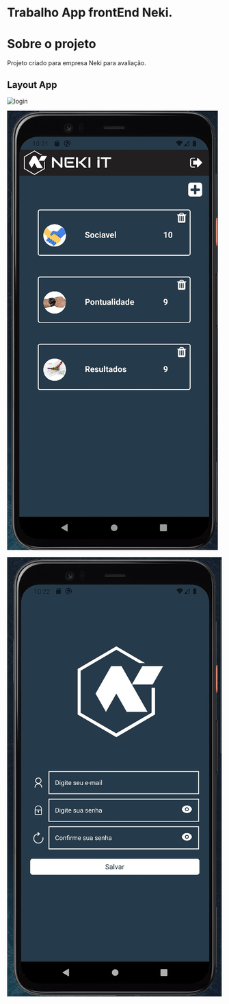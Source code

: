 
# Trabalho App frontEnd Neki.

# Sobre o projeto

Projeto criado para empresa Neki para avaliação. 

## Layout App

![login](https://user-images.githubusercontent.com/86376508/151679788-090d2c7d-3dd4-4dcc-9a30-1272bbd3662a.jpeg)

![home](https://github.com/Befrosa/FrontApp/blob/main/assets/Telas/home.jpeg)

![cadastro](https://github.com/Befrosa/FrontApp/blob/main/assets/Telas/cadastro.jpeg)
